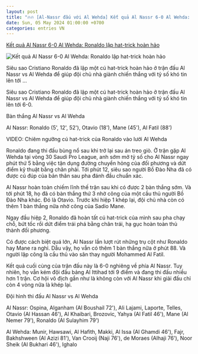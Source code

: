 ```yaml
---
layout: post
title: "🔥🔥 [Al-Nassr đấu với Al Wehda] Kết quả Al Nassr 6-0 Al Wehda: Ronaldo lập hat-trick hoàn hảo"
date: Sun, 05 May 2024 01:00:00 +0700
categories: entries VN
---
```

[Kết quả Al Nassr 6-0 Al Wehda: Ronaldo lập hat-trick hoàn hảo](https://bongdaplus.vn/bong-da-the-gioi/ket-qua-al-nassr-vs-al-wehda-ronaldo-lap-hat-trick-hoan-hao-4296932405.html)

![Kết quả Al Nassr 6-0 Al Wehda: Ronaldo lập hat-trick hoàn hảo](https://cdn.bongdaplus.vn/Assets/Media/2024/05/05/77/ket-qua-al-nassr-vs-al-wehda.jpg)

Siêu sao Cristiano Ronaldo đã lập một cú hat-trick hoàn hảo ở trận đấu Al Nassr vs Al Wehda để giúp đội chủ nhà giành chiến thắng với tỷ số khó tin lên tới ...

Siêu sao Cristiano Ronaldo đã lập một cú hat-trick hoàn hảo ở trận đấu Al Nassr vs Al Wehda để giúp đội chủ nhà giành chiến thắng với tỷ số khó tin lên tới 6-0.

Bàn thắng Al Nassr vs Al Wehda

Al Nassr: Ronaldo (5', 12', 52'), Otavio (18'), Mane (45'), Al Fatil (88')

VIDEO: Chiêm ngưỡng cú hat-trick của Ronaldo vào lưới Al Wehda

Ronaldo đang thi đấu bùng nổ sau khi trở lại sau án treo giò. Ở trận gặp Al Wehda tại vòng 30 Saudi Pro League, anh sớm mở tỷ số cho Al Nassr ngay phút thứ 5 bằng việc tận dụng đường chuyền hỏng của đối phương và dứt điểm kỹ thuật bằng chân phải. Tới phút 12, siêu sao người Bồ Đào Nha đã có được cú đúp của bản thân sau pha đánh đầu chuẩn xác.

Al Nassr hoàn toàn chiếm lĩnh thế trận sau khi có được 2 bàn thắng sớm. Và tới phút 18, họ đã có bàn thắng thứ 3 nhờ công của một cầu thủ người Bồ Đào Nha khác. Đó là Otavio. Trước khi hiệp 1 khép lại, đội chủ nhà còn có thêm 1 bàn thắng nữa nhờ công của Sadio Mane.

Ngay đầu hiệp 2, Ronaldo đã hoàn tất cú hat-trick của mình sau pha chạy chỗ, bứt tốc rồi dứt điểm trái phá bằng chân trái, hạ gục hoàn toàn thủ thành đối phương.

Có được cách biệt quá lớn, Al Nassr lần lượt rút những trụ cột như Ronaldo hay Mane ra nghỉ. Dẫu vậy, họ vẫn có thêm 1 bàn thắng nữa ở phút 88. Và người lập công là cầu thủ vào sân thay người Mohammed Al Fatil.

Kết quả cuối cùng của trận đấu này là 6-0 nghiêng về phía Al Nassr. Tuy nhiên, họ vẫn kém đội đầu bảng Al Ittihad tới 9 điểm và đang thi đấu nhiều hơn 1 trận. Cơ hội vô địch gần như là không còn với Al Nassr khi giải đấu chỉ còn 4 vòng nữa là khép lại.

Đội hình thi đấu Al Nassr vs Al Wehda

Al Nassr: Ospina, Alganham (Al Boushail 72'), Ali Lajami, Laporte, Telles, Otavio (Al Hassan 46'), Al Khaibari, Brozovic, Yahya (Al Fatil 46'), Mane (Al Nemer 79'), Ronaldo (Al Sulayhim 79')

Al Wehda: Munir, Hawsawi, Al Hafith, Makki, Al Issa (Al Ghamdi 46'), Fajr, Bakhshween (Al Azizi 81'), Van Crooij (Naji 76'), de Moraes (Alhaji 76'), Noor Sheik (Al Bukhari 46'), Ighalo

